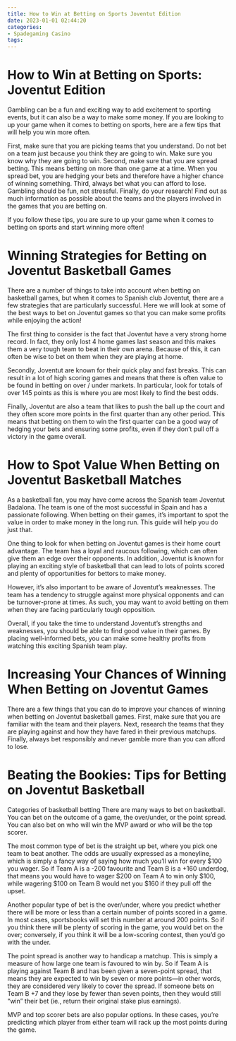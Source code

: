 ```yaml
---
title: How to Win at Betting on Sports Joventut Edition 
date: 2023-01-01 02:44:20
categories:
- Spadegaming Casino
tags:
---
```



#  How to Win at Betting on Sports: Joventut Edition 

Gambling can be a fun and exciting way to add excitement to sporting events, but it can also be a way to make some money. If you are looking to up your game when it comes to betting on sports, here are a few tips that will help you win more often.

First, make sure that you are picking teams that you understand. Do not bet on a team just because you think they are going to win. Make sure you know why they are going to win. Second, make sure that you are spread betting. This means betting on more than one game at a time. When you spread bet, you are hedging your bets and therefore have a higher chance of winning something. Third, always bet what you can afford to lose. Gambling should be fun, not stressful. Finally, do your research! Find out as much information as possible about the teams and the players involved in the games that you are betting on.

If you follow these tips, you are sure to up your game when it comes to betting on sports and start winning more often!

#  Winning Strategies for Betting on Joventut Basketball Games 

There are a number of things to take into account when betting on basketball games, but when it comes to Spanish club Joventut, there are a few strategies that are particularly successful. Here we will look at some of the best ways to bet on Joventut games so that you can make some profits while enjoying the action!

The first thing to consider is the fact that Joventut have a very strong home record. In fact, they only lost 4 home games last season and this makes them a very tough team to beat in their own arena. Because of this, it can often be wise to bet on them when they are playing at home.

Secondly, Joventut are known for their quick play and fast breaks. This can result in a lot of high scoring games and means that there is often value to be found in betting on over / under markets. In particular, look for totals of over 145 points as this is where you are most likely to find the best odds.

Finally, Joventut are also a team that likes to push the ball up the court and they often score more points in the first quarter than any other period. This means that betting on them to win the first quarter can be a good way of hedging your bets and ensuring some profits, even if they don’t pull off a victory in the game overall.

#  How to Spot Value When Betting on Joventut Basketball Matches 

As a basketball fan, you may have come across the Spanish team Joventut Badalona. The team is one of the most successful in Spain and has a passionate following. When betting on their games, it’s important to spot the value in order to make money in the long run. This guide will help you do just that.

One thing to look for when betting on Joventut games is their home court advantage. The team has a loyal and raucous following, which can often give them an edge over their opponents. In addition, Joventut is known for playing an exciting style of basketball that can lead to lots of points scored and plenty of opportunities for bettors to make money.

However, it’s also important to be aware of Joventut’s weaknesses. The team has a tendency to struggle against more physical opponents and can be turnover-prone at times. As such, you may want to avoid betting on them when they are facing particularly tough opposition.

Overall, if you take the time to understand Joventut’s strengths and weaknesses, you should be able to find good value in their games. By placing well-informed bets, you can make some healthy profits from watching this exciting Spanish team play.

#  Increasing Your Chances of Winning When Betting on Joventut Games 

There are a few things that you can do to improve your chances of winning when betting on Joventut basketball games. First, make sure that you are familiar with the team and their players. Next, research the teams that they are playing against and how they have fared in their previous matchups. Finally, always bet responsibly and never gamble more than you can afford to lose.

#  Beating the Bookies: Tips for Betting on Joventut Basketball

Categories of basketball betting
There are many ways to bet on basketball. You can bet on the outcome of a game, the over/under, or the point spread. You can also bet on who will win the MVP award or who will be the top scorer.

The most common type of bet is the straight up bet, where you pick one team to beat another. The odds are usually expressed as a moneyline, which is simply a fancy way of saying how much you’ll win for every $100 you wager. So if Team A is a -200 favourite and Team B is a +160 underdog, that means you would have to wager $200 on Team A to win only $100, while wagering $100 on Team B would net you $160 if they pull off the upset.

Another popular type of bet is the over/under, where you predict whether there will be more or less than a certain number of points scored in a game. In most cases, sportsbooks will set this number at around 200 points. So if you think there will be plenty of scoring in the game, you would bet on the over; conversely, if you think it will be a low-scoring contest, then you’d go with the under.

The point spread is another way to handicap a matchup. This is simply a measure of how large one team is favoured to win by. So if Team A is playing against Team B and has been given a seven-point spread, that means they are expected to win by seven or more points—in other words, they are considered very likely to cover the spread. If someone bets on Team B +7 and they lose by fewer than seven points, then they would still “win” their bet (ie., return their original stake plus earnings).

MVP and top scorer bets are also popular options. In these cases, you’re predicting which player from either team will rack up the most points during the game.